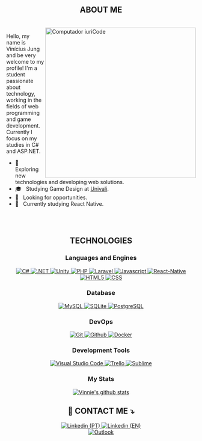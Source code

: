 <h2 align="center">ABOUT ME</h2> <br>

<img src="https://raw.githubusercontent.com/MicaelliMedeiros/micaellimedeiros/master/image/computer-illustration.png" min-width="400px" max-width="400px" width="400px" align="right" alt="Computador iuriCode">

<p align="left"> 
  Hello, my name is Vinícius Jung and be very welcome to my profile! I'm a student passionate about technology, working in the fields of web programming and game development. Currently I focus on my studies in C# and ASP.NET.
</p>

- 🤔 &nbsp; Exploring new technologies and developing web solutions.
- 🎓 &nbsp; Studying Game Design at <a href="https://univali.br/">Univali</a>.
- 💼 &nbsp; Looking for opportunities.
- 🌱 &nbsp; Currently studying React Native.

<br><br>

<h2 align="center">TECHNOLOGIES</h2>

<h3 align="center">Languages and Engines</h3>
  
<div align="center">
  <a href="#">
  <img src="https://img.shields.io/badge/-C%20sharp-333333?style=for-the-badge&logo=c%20sharp&logoColor=#239120" alt="C#">
</a>
  <a href="#">
  <img src="https://img.shields.io/badge/-.NET-333333?style=for-the-badge&logo=.net&logoColor=#512BD4" alt=".NET">
</a>
  <a href="#">
  <img src="https://img.shields.io/badge/-Unity-333333?style=for-the-badge&logo=unity&logoColor=#FFFFFF" alt="Unity">
</a>
  <a href="#">
  <img src="https://img.shields.io/badge/-PHP-333333?style=for-the-badge&logo=php&logoColor=#777BB" alt="PHP">
</a>
  </a>
  <a href="#">
  <img src="https://img.shields.io/badge/-Laravel-333333?style=for-the-badge&logo=laravel&logoColor=#FF2D20" alt="Laravel">
</a>
  <a href="#">
  <img src="https://img.shields.io/badge/-Javascript-333333?style=for-the-badge&logo=javascript&logoColor=#F7DF1E" alt="Javascript">
</a>
<a href="#">
  <img src="https://img.shields.io/badge/-React%20Native-333333?style=for-the-badge&logo=react&logoColor=#239120" alt="React-Native">
</a>
  <a href="#">
  <img src="https://img.shields.io/badge/-HTML-333333?style=for-the-badge&logo=html5&logoColor=#E34F26" alt="HTML5">
</a>
  <a href="#">
  <img src="https://img.shields.io/badge/-CSS3-333333?style=for-the-badge&logo=css3&logoColor=#1572B6" alt="CSS">
</a>
</div>
 
<h3 align="center">Database</h3>
 
<div align="center">
  <a href="#">
  <img src="https://img.shields.io/badge/-MySQL-333333?style=for-the-badge&logo=mysql&logoColor=#F7DF1E" alt="MySQL">
</a>
  <a href="#">
  <img src="https://img.shields.io/badge/-SQLite3-333333?style=for-the-badge&logo=sqlite&logoColor=#E34F26" alt="SQLite">
</a>
  <a href="#">
  <img src="https://img.shields.io/badge/-PostgreSQL-333333?style=for-the-badge&logo=postgresql&logoColor=#1572B6" alt="PostgreSQL">
</a>
</div>
<h3 align="center">DevOps</h3>

<div align="center">
  <a href="#">
  <img src="https://img.shields.io/badge/-Git-333333?style=for-the-badge&logo=git&logoColor=#F05032" alt="Git">
</a>
  <a href="#">
  <img src="https://img.shields.io/badge/-GitHub-333333?style=for-the-badge&logo=github&logoColor=#181717" alt="Github">
</a>
  <a href="#">
  <img src="https://img.shields.io/badge/-Docker-333333?style=for-the-badge&logo=docker&logoColor=#2496ED" alt="Docker">
</a>
</div>
  
<h3 align="center">Development Tools</h3>

<div align="center">
  <a href="#">
  <img src="https://img.shields.io/badge/-Visual%20Studio%20Code-333333?style=for-the-badge&logo=visual-studio-code&logoColor=007ACC" alt="Visual Studio Code">
</a>
  <a href="#">
  <img src="https://img.shields.io/badge/-Trello-333333?style=for-the-badge&logo=trello&logoColor=#0052CC" alt="Trello">
</a>
  <a href="#">
  <img src="https://img.shields.io/badge/-Sublime%20Text-333333?style=for-the-badge&logo=sublime%20text&logoColor=#FF9800" alt="Sublime">
</a>
</div>

<h3 align="center">My Stats</h3>

<div align="center">
  <a href="https://github.com/Gurupreet">
    <img align="center" src="https://github-readme-stats.vercel.app/api?username=Vinnie-Jung&show_icons=true&theme=dracula&line_height=27" alt="Vinnie's github stats"/>
  </a>
</div>

<h2 align="center">💌 CONTACT ME ⤵️</h2>

<div align="center">
  <a href="https://www.linkedin.com/in/vinicius-jung/">
    <img src="https://img.shields.io/badge/-Linkedin%20(PORTUGUÊS)-333333?style=for-the-badge&logo=linkedin&logoColor=#0078D4" alt="Linkedin (PT)">
  </a>
  <a href="https://www.linkedin.com/in/vinicius-jung/?locale=en_US">
    <img src="https://img.shields.io/badge/-Linkedin%20(ENGLISH)-333333?style=for-the-badge&logo=linkedin&logoColor=#0078D4" alt="Linkedin (EN)">
  </a>
  <br>
  <a href="mailto:viniciusjung@outlook.com">
    <img src="https://img.shields.io/badge/-Outlook-333333?style=for-the-badge&logo=microsoft-outlook&logoColor=#0078D4" alt="Outlook">
  </a>
</div>
